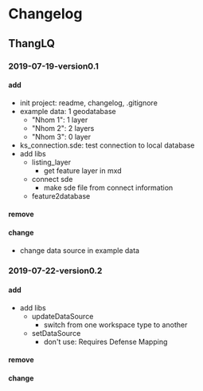 # Changelog
## ThangLQ

### 2019-07-19-version0.1
#### add
- init project: readme, changelog, .gitignore
- example data: 1 geodatabase
    - "Nhom 1": 1 layer
    - "Nhom 2": 2 layers
    - "Nhom 3": 0 layer
- ks_connection.sde: test connection to local database
- add libs
    - listing_layer
        - get feature layer in mxd 
    - connect sde
        - make sde file from connect information
    - feature2database
#### remove

#### change
- change data source in example data

### 2019-07-22-version0.2
#### add
- add libs
    - updateDataSource
        - switch from one workspace type to another
    - setDataSource
        - don't use: Requires Defense Mapping

#### remove

#### change